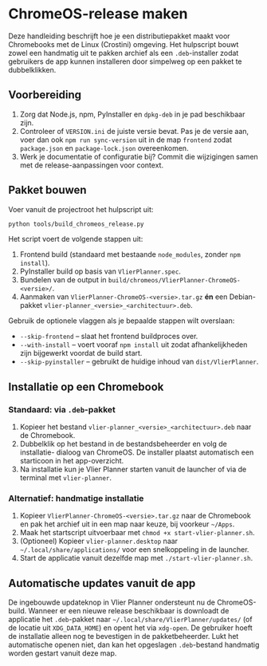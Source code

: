 # ChromeOS-release maken

Deze handleiding beschrijft hoe je een distributiepakket maakt voor Chromebooks
met de Linux (Crostini) omgeving. Het hulpscript bouwt zowel een handmatig
uit te pakken archief als een `.deb`-installer zodat gebruikers de app kunnen
installeren door simpelweg op een pakket te dubbelklikken.

## Voorbereiding

1. Zorg dat Node.js, npm, PyInstaller en `dpkg-deb` in je pad beschikbaar zijn.
2. Controleer of `VERSION.ini` de juiste versie bevat. Pas je de versie aan,
   voer dan ook `npm run sync-version` uit in de map `frontend` zodat
   `package.json` en `package-lock.json` overeenkomen.
3. Werk je documentatie of configuratie bij? Commit die wijzigingen samen met de
   release-aanpassingen voor context.

## Pakket bouwen

Voer vanuit de projectroot het hulpscript uit:

```bash
python tools/build_chromeos_release.py
```

Het script voert de volgende stappen uit:

1. Frontend build (standaard met bestaande `node_modules`, zonder `npm install`).
2. PyInstaller build op basis van `VlierPlanner.spec`.
3. Bundelen van de output in `build/chromeos/VlierPlanner-ChromeOS-<versie>/`.
4. Aanmaken van `VlierPlanner-ChromeOS-<versie>.tar.gz` **én** een
   Debian-pakket `vlier-planner_<versie>_<architectuur>.deb`.

Gebruik de optionele vlaggen als je bepaalde stappen wilt overslaan:

- `--skip-frontend` – slaat het frontend buildproces over.
- `--with-install` – voert vooraf `npm install` uit zodat afhankelijkheden zijn
  bijgewerkt voordat de build start.
- `--skip-pyinstaller` – gebruikt de huidige inhoud van `dist/VlierPlanner`.

## Installatie op een Chromebook

### Standaard: via `.deb`-pakket

1. Kopieer het bestand `vlier-planner_<versie>_<architectuur>.deb` naar de Chromebook.
2. Dubbelklik op het bestand in de bestandsbeheerder en volg de installatie-
   dialoog van ChromeOS. De installer plaatst automatisch een starticoon in het
   app-overzicht.
3. Na installatie kun je Vlier Planner starten vanuit de launcher of via de
   terminal met `vlier-planner`.

### Alternatief: handmatige installatie

1. Kopieer `VlierPlanner-ChromeOS-<versie>.tar.gz` naar de Chromebook en pak het
   archief uit in een map naar keuze, bij voorkeur `~/Apps`.
2. Maak het startscript uitvoerbaar met `chmod +x start-vlier-planner.sh`.
3. (Optioneel) Kopieer `vlier-planner.desktop` naar `~/.local/share/applications/`
   voor een snelkoppeling in de launcher.
4. Start de applicatie vanuit dezelfde map met `./start-vlier-planner.sh`.

## Automatische updates vanuit de app

De ingebouwde updateknop in Vlier Planner ondersteunt nu de ChromeOS-build.
Wanneer er een nieuwe release beschikbaar is downloadt de applicatie het
`.deb`-pakket naar `~/.local/share/VlierPlanner/updates/` (of de locatie uit
`XDG_DATA_HOME`) en opent het via `xdg-open`. De gebruiker hoeft de installatie
alleen nog te bevestigen in de pakketbeheerder. Lukt het automatische openen
niet, dan kan het opgeslagen `.deb`-bestand handmatig worden gestart vanuit
deze map.
